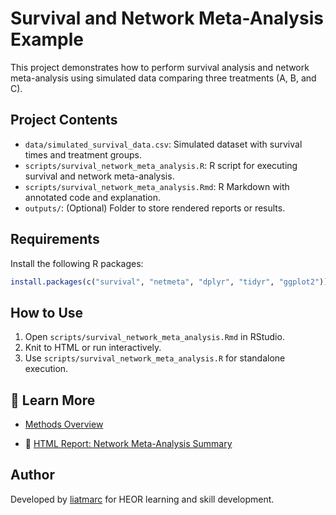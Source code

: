 
# Survival and Network Meta-Analysis Example

This project demonstrates how to perform survival analysis and network meta-analysis using simulated data comparing three treatments (A, B, and C).

## Project Contents

- `data/simulated_survival_data.csv`: Simulated dataset with survival times and treatment groups.
- `scripts/survival_network_meta_analysis.R`: R script for executing survival and network meta-analysis.
- `scripts/survival_network_meta_analysis.Rmd`: R Markdown with annotated code and explanation.
- `outputs/`: (Optional) Folder to store rendered reports or results.

## Requirements

Install the following R packages:

```r
install.packages(c("survival", "netmeta", "dplyr", "tidyr", "ggplot2"))
```

## How to Use

1. Open `scripts/survival_network_meta_analysis.Rmd` in RStudio.
2. Knit to HTML or run interactively.
3. Use `scripts/survival_network_meta_analysis.R` for standalone execution.

## 📘 Learn More
- [Methods Overview](./Methods_Overview.md)

- 📄 [HTML Report: Network Meta-Analysis Summary](https://liatmarc.github.io/heor-survival-nma/survival_nma_summary_loghr.html)

## Author

Developed by [liatmarc](https://github.com/liatmarc) for HEOR learning and skill development.
